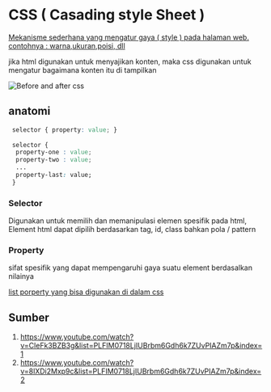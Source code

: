 # CSS ( Casading style Sheet )


[Mekanisme sederhana yang mengatur gaya ( style ) pada halaman web. contohnya : warna,ukuran,poisi, dll](http://www.w3.org/style.css)

jika html digunakan untuk menyajikan konten, maka css digunakan untuk mengatur bagaimana konten itu di tampilkan

![Before and after css](https://assets.browserlondon.com/app/uploads/2017/03/no-css-example.jpg "Before and after css")


## anatomi

```css
 selector { property: value; }
 
 selector { 
  property-one : value;
  property-two : value;
  ...
  property-last: value;
 }
```

### Selector

Digunakan untuk memilih dan memanipulasi elemen spesifik pada html, Element html dapat dipilih berdasarkan tag, id, class bahkan pola / pattern


### Property

sifat spesifik yang dapat mempengaruhi gaya suatu element berdasalkan nilainya

[list porperty yang bisa digunakan di dalam css](https://www.w3schools.com/cssref/default.asp)


## Sumber

1. https://www.youtube.com/watch?v=CleFk3BZB3g&list=PLFIM0718LjIUBrbm6Gdh6k7ZUvPIAZm7p&index=1
2. https://www.youtube.com/watch?v=8lXDi2Mxp9c&list=PLFIM0718LjIUBrbm6Gdh6k7ZUvPIAZm7p&index=2
